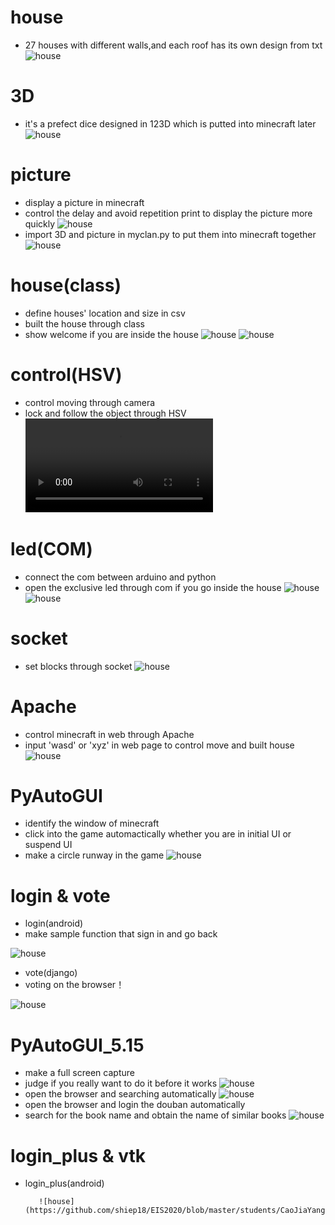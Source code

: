 # house
* 27 houses with different walls,and each roof has its own design from txt
![house](https://github.com/shiep18/EIS2020/blob/master/students/CaoJiaYang/house/house.jpg)
# 3D
* it's a prefect dice designed in 123D which is putted into minecraft later
![house](https://github.com/shiep18/EIS2020/blob/master/students/CaoJiaYang/3D/mylogo.png)
# picture
* display a picture in minecraft
* control the delay and avoid repetition print to display the picture more quickly 
![house](https://github.com/shiep18/EIS2020/blob/master/students/CaoJiaYang/picture/mypic.png)
* import 3D and picture in myclan.py to put them into minecraft together 
![house](https://github.com/shiep18/EIS2020/blob/master/students/CaoJiaYang/picture/together.png)
# house(class)
* define houses' location and size in csv
* built the house through class
* show welcome if you are inside the house
![house](https://github.com/shiep18/EIS2020/blob/master/students/CaoJiaYang/house(class)&motion/house(class).jpg)
![house](https://github.com/shiep18/EIS2020/blob/master/students/CaoJiaYang/house(class)&motion/location.jpg)
# control(HSV)
* control moving through camera
* lock and follow the object through HSV 
![controller.mp4](https://github.com/shiep18/EIS2020/blob/master/students/CaoJiaYang/control(HSV)/control.mp4)
# led(COM)
* connect the com between arduino and python
* open the exclusive led through com if you go inside the house 
![house](https://github.com/shiep18/EIS2020/blob/master/students/CaoJiaYang/led(COM)/led.jpg)
![house](https://github.com/shiep18/EIS2020/blob/master/students/CaoJiaYang/led(COM)/ledd.jpg)
# socket
* set blocks through socket
![house](https://github.com/shiep18/EIS2020/blob/master/students/CaoJiaYang/socket&box/socket.jpg)
# Apache
* control minecraft in web through Apache
* input 'wasd' or 'xyz' in web page to control move and built house
![house](https://github.com/shiep18/EIS2020/blob/master/students/CaoJiaYang/Apache/show.gif)
# PyAutoGUI
* identify the window of minecraft
* click into the game automactically whether you are in initial UI or suspend UI
* make a circle runway in the game 
![house](https://github.com/shiep18/EIS2020/blob/master/students/CaoJiaYang/PyAutoGUI/show.gif)
# login & vote
* login(android)
* make sample function that sign in and go back

![house](https://github.com/shiep18/EIS2020/blob/master/students/CaoJiaYang/login&vote/login(android)/login.gif)
* vote(django)
* voting on the browser！ 

![house](https://github.com/shiep18/EIS2020/blob/master/students/CaoJiaYang/login&vote/vote(django)/vote.gif)
# PyAutoGUI_5.15
* make a full screen capture
* judge if you really want to do it before it works
![house](https://github.com/shiep18/EIS2020/blob/master/students/CaoJiaYang/PyAutoGUI_5.15/scr_shot.gif)
* open the browser and searching automatically
![house](https://github.com/shiep18/EIS2020/blob/master/students/CaoJiaYang/PyAutoGUI_5.15/baidu.gif)
* open the browser and login the douban automatically
* search for the book name and obtain the name of similar books 
![house](https://github.com/shiep18/EIS2020/blob/master/students/CaoJiaYang/PyAutoGUI_5.15/booknames.png)
# login_plus & vtk
* login_plus(android)

         ![house](https://github.com/shiep18/EIS2020/blob/master/students/CaoJiaYang/login_plus&vtk/login_plus(android)/login(plus).gif)
